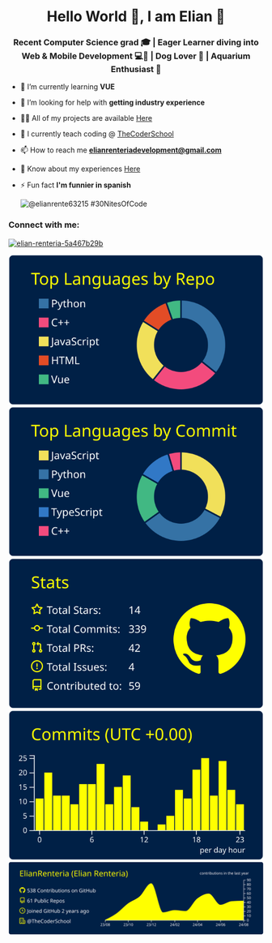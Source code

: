 <h1 align="center">Hello World 👋, I am Elian 🐥</h1>
<h3 align="center">Recent Computer Science grad 🎓 | Eager Learner diving into Web & Mobile Development 💻📱 | Dog Lover 🐾 | Aquarium Enthusiast 🐠</h3>

- 🌱 I’m currently learning **VUE**

- 🤝 I’m looking for help with **getting industry experience**

- 👨‍💻 All of my projects are available [Here](https://Elianrenteria.dev)

- 📝 I currently teach coding @ [TheCoderSchool](https://www.thecoderschool.com)

- 📫 How to reach me **elianrenteriadevelopment@gmail.com**

- 📄 Know about my experiences [Here](https://drive.google.com/file/d/1FJC8rOLGk-q0I6bO8sk9wMsVF930Ptrh/view?usp=drive_link)

- ⚡ Fun fact **I'm funnier in spanish**

  ![@elianrente63215 #30NitesOfCode](https://www.codedex.io/api/petStatus?user=elianrente63215)

<h3 align="left">Connect with me:</h3>
<p align="left">
<a href="https://linkedin.com/in/elian-renteria-5a467b29b" target="blank"><img align="center" src="https://raw.githubusercontent.com/rahuldkjain/github-profile-readme-generator/master/src/images/icons/Social/linked-in-alt.svg" alt="elian-renteria-5a467b29b" height="30" width="40" /></a>
</p>




[![](https://raw.githubusercontent.com/ElianRenteria/ElianRenteria/master/profile-summary-card-output/yeblu/1-repos-per-language.svg)](https://github.com/vn7n24fzkq/github-profile-summary-cards) [![](https://raw.githubusercontent.com/ElianRenteria/ElianRenteria/master/profile-summary-card-output/yeblu/2-most-commit-language.svg)](https://github.com/vn7n24fzkq/github-profile-summary-cards)
[![](https://raw.githubusercontent.com/ElianRenteria/ElianRenteria/master/profile-summary-card-output/yeblu/3-stats.svg)](https://github.com/vn7n24fzkq/github-profile-summary-cards) [![](https://raw.githubusercontent.com/ElianRenteria/ElianRenteria/master/profile-summary-card-output/yeblu/4-productive-time.svg)](https://github.com/vn7n24fzkq/github-profile-summary-cards)
[![](https://raw.githubusercontent.com/ElianRenteria/ElianRenteria/master/profile-summary-card-output/yeblu/0-profile-details.svg)](https://github.com/vn7n24fzkq/github-profile-summary-cards)
